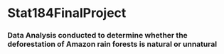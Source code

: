 # Stat184FinalProject

### Data Analysis conducted to determine whether the deforestation of Amazon rain forests is natural or unnatural
